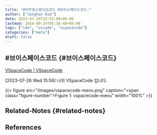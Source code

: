 ```yaml
---
title: "#비주얼스튜디오코드 #브이스페이스코드:"
author: ["Junghan Kim"]
date: 2023-07-26T15:53:00+09:00
lastmod: 2024-09-24T05:36:40+09:00
tags: ["ide", "vscode", "vspacecode"]
categories: ["meta"]
draft: false
---
```


## #브이스페이스코드 {#브이스페이스코드}

[VSpaceCode | VSpaceCode](https://vspacecode.github.io/)

<span class="timestamp-wrapper"><span class="timestamp">[2023-07-26 Wed 15:58]</span></span> 나의 VSpaceCode 입니다.

{{< figure src="/images/vspacecode-menu.png" caption="<span class=\"figure-number\">Figure 1: </span>vspacecode-menu" width="100%" >}}


## Related-Notes {#related-notes}

## References

<style>.csl-entry{text-indent: -1.5em; margin-left: 1.5em;}</style><div class="csl-bib-body">
</div>
